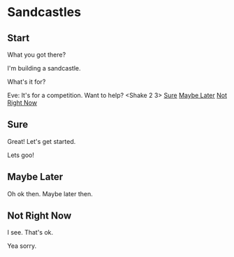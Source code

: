 # Sandcastles

## Start

What you got there?

I'm building a sandcastle.

What's it for?

Eve: It's for a competition. Want to help? <Shake 2 3>
[Sure](https://www.example.com)
[Maybe Later](https://www.example.com)
[Not Right Now](https://www.example.com)

## Sure

Great! Let's get started.

Lets goo!

## Maybe Later

Oh ok then. Maybe later then.

## Not Right Now

I see. That's ok.

Yea sorry.
